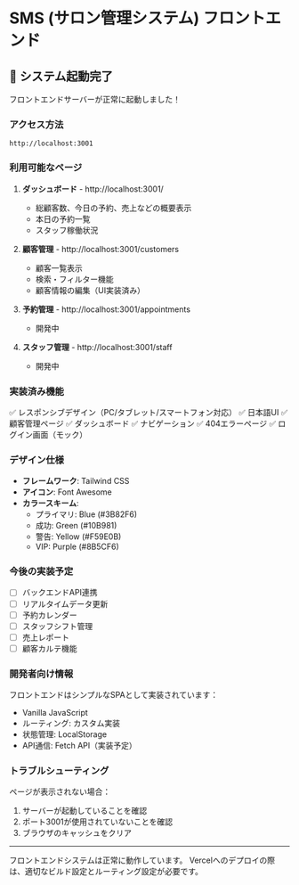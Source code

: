 # SMS (サロン管理システム) フロントエンド

## 🚀 システム起動完了

フロントエンドサーバーが正常に起動しました！

### アクセス方法

```
http://localhost:3001
```

### 利用可能なページ

1. **ダッシュボード** - http://localhost:3001/
   - 総顧客数、今日の予約、売上などの概要表示
   - 本日の予約一覧
   - スタッフ稼働状況

2. **顧客管理** - http://localhost:3001/customers
   - 顧客一覧表示
   - 検索・フィルター機能
   - 顧客情報の編集（UI実装済み）

3. **予約管理** - http://localhost:3001/appointments
   - 開発中

4. **スタッフ管理** - http://localhost:3001/staff
   - 開発中

### 実装済み機能

✅ レスポンシブデザイン（PC/タブレット/スマートフォン対応）
✅ 日本語UI
✅ 顧客管理ページ
✅ ダッシュボード
✅ ナビゲーション
✅ 404エラーページ
✅ ログイン画面（モック）

### デザイン仕様

- **フレームワーク**: Tailwind CSS
- **アイコン**: Font Awesome
- **カラースキーム**: 
  - プライマリ: Blue (#3B82F6)
  - 成功: Green (#10B981)
  - 警告: Yellow (#F59E0B)
  - VIP: Purple (#8B5CF6)

### 今後の実装予定

- [ ] バックエンドAPI連携
- [ ] リアルタイムデータ更新
- [ ] 予約カレンダー
- [ ] スタッフシフト管理
- [ ] 売上レポート
- [ ] 顧客カルテ機能

### 開発者向け情報

フロントエンドはシンプルなSPAとして実装されています：
- Vanilla JavaScript
- ルーティング: カスタム実装
- 状態管理: LocalStorage
- API通信: Fetch API（実装予定）

### トラブルシューティング

ページが表示されない場合：
1. サーバーが起動していることを確認
2. ポート3001が使用されていないことを確認
3. ブラウザのキャッシュをクリア

---

フロントエンドシステムは正常に動作しています。
Vercelへのデプロイの際は、適切なビルド設定とルーティング設定が必要です。